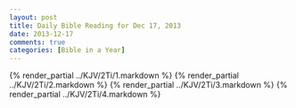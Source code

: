 ```yaml
---
layout: post
title: Daily Bible Reading for Dec 17, 2013
date: 2013-12-17
comments: true
categories: [Bible in a Year]
---
```

{% render_partial ../KJV/2Ti/1.markdown %}
{% render_partial ../KJV/2Ti/2.markdown %}
{% render_partial ../KJV/2Ti/3.markdown %}
{% render_partial ../KJV/2Ti/4.markdown %}
